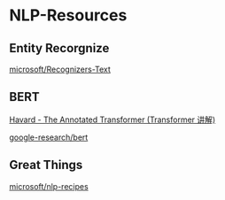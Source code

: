 # NLP-Resources

## Entity Recorgnize
[microsoft/Recognizers-Text](https://github.com/microsoft/Recognizers-Text)

## BERT
[Havard - The Annotated Transformer (Transformer 讲解)](http://nlp.seas.harvard.edu/2018/04/03/attention.html)

[google-research/bert](https://github.com/google-research/bert)

## Great Things
[microsoft/nlp-recipes](https://github.com/microsoft/nlp-recipes)
